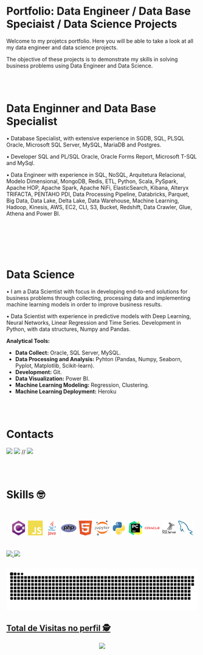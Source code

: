 # Portfolio: Data Engineer / Data Base Speciaist / Data Science Projects 

Welcome to my projetcs portfolio. Here you will be able to take a look at all my data engineer and data science projects. 

The objective of these projects is to demonstrate my skills in solving business problems using Data Engineer and Data Science.

 
 <br></br> 

# Data Enginner and Data Base Specialist

•	Database Specialist, with extensive experience in SGDB, SQL, PLSQL Oracle, Microsoft SQL Server, MySQL, MariaDB and Postgres.

•	Developer SQL and PL/SQL Oracle, Oracle Forms Report, Microsoft T-SQL and MySql.

•	Data Engineer with experience in SQL, NoSQL, Arquitetura Relacional, Modelo Dimensional, MongoDB, Redis, ETL, Python, Scala, PySpark, Apache HOP, Apache Spark, Apache NiFi, ElasticSearch, Kibana, Alteryx TRIFACTA, PENTAHO PDI, Data Processing Pipeline, Databricks, Parquet, Big Data, Data Lake, Delta Lake, Data Warehouse, Machine Learning, Hadoop, Kinesis, AWS, EC2, CLI, S3, Bucket, Redshift, Data Crawler, Glue, Athena and Power BI.

 
 <br></br> 


  <br></br> 

# Data Science

• I am a Data Scientist with focus in developing end-to-end solutions for business problems through collecting, processing data and implementing machine learning models in order to improve business results.

•	Data Scientist with experience in predictive models with Deep Learning, Neural Networks, Linear Regression and Time Series. Development in Python, with data structures, Numpy and Pandas.

**Analytical Tools:**
- **Data Collect:** Oracle, SQL Server, MySQL.
- **Data Processing and Analysis:** Pyhton (Pandas, Numpy, Seaborn, Pyplot, Matplotlib, Scikit-learn).
- **Development:** Git.
- **Data Visualization:** Power BI.
- **Machine Learning Modeling:** Regression, Clustering.
- **Machine Learning Deployment:** Heroku


 
 <br></br> 

# Contacts
    


  <a href="https://www.linkedin.com/in/leandro-figueira-de-almeida-88723459" target="_blank"><img src="https://img.shields.io/badge/-LinkedIn-%230077B5?style=for-the-badge&logo=linkedin&logoColor=white" target="_blank"></a> 
 	<a href = "mailto:leandro.figueira.almeida@gmail.com"><img src="https://img.shields.io/badge/-Gmail-%23333?style=for-the-badge&logo=gmail&logoColor=white" target="_blank"></a> 
//  <a href="https://instagram.com/leandrofigu" target="_blank"><img src="https://img.shields.io/badge/-Instagram-%23E4405F?style=for-the-badge&logo=instagram&logoColor=white" target="_blank"></a>
  
 <br></br> 
 
 # Skills :nerd_face: 

  <div style="display: inline_block"><br>
  <p align="center"> 
  <img align="center" alt="Rafa-Csharp" height="40" width="40" src="https://raw.githubusercontent.com/devicons/devicon/master/icons/csharp/csharp-original.svg">
  <img align="center" alt="Rafa-Js" height="40" width="40" src="https://raw.githubusercontent.com/devicons/devicon/master/icons/javascript/javascript-plain.svg">
  <img align="center" alt="Rafa-Ts" height="40" width="40" src="https://raw.githubusercontent.com/devicons/devicon/master/icons/java/java-original-wordmark.svg">
  <img align="center" alt="Rafa-React" height="40" width="40" src="https://raw.githubusercontent.com/devicons/devicon/master/icons/php/php-original.svg">
  <img align="center" alt="Rafa-HTML" height="40" width="40" src="https://raw.githubusercontent.com/devicons/devicon/master/icons/html5/html5-original.svg">
  <img align="center" alt="Rafa-CSS" height="40" width="40" src="https://raw.githubusercontent.com/devicons/devicon/master/icons/jupyter/jupyter-original-wordmark.svg">
  <img align="center" alt="Rafa-Python" height="40" width="40" src="https://raw.githubusercontent.com/devicons/devicon/master/icons/python/python-original.svg">
  <img align="center" alt="Rafa-Python" height="40" width="40" src="https://raw.githubusercontent.com/devicons/devicon/master/icons/pycharm/pycharm-original.svg">
  <img align="center" alt="Rafa-Python" height="40" width="40" src="https://raw.githubusercontent.com/devicons/devicon/master/icons/oracle/oracle-original.svg">
  <img align="center" alt="Rafa-Python" height="40" width="40"  src="https://raw.githubusercontent.com/devicons/devicon/master/icons/microsoftsqlserver/microsoftsqlserver-plain-wordmark.svg">
  <img align="center" alt="Rafa-Python" height="40" width="40" src="https://raw.githubusercontent.com/devicons/devicon/master/icons/mysql/mysql-original.svg">

</p>  
  
<!--
**leandrofigueiraalmeida/leandrofigueiraalmeida** is a ✨ _special_ ✨ repository because its `README.md` (this file) appears on your GitHub profile.

-->
#

 <div>
  <a href="https://github.com/leandrofigueiraalmeida">
  <img height="180em" src="https://github-readme-stats.vercel.app/api?username=leandrofigueiraalmeida&show_icons=true&theme=dark&include_all_commits=true&count_private=true"/>
  <img height="180em" src="https://github-readme-stats.vercel.app/api/top-langs/?username=leandrofigueiraalmeida&layout=compact&langs_count=7&theme=dracula"/>
</div>


  
</div>
  
  ##
  
  <div> 
    
<!--
  <a href="https://www.youtube.com/channel/UC_-uuuZbY0AAt9CViNzvc-Q" target="_blank"><img src="https://img.shields.io/badge/YouTube-FF0000?style=for-the-badge&logo=youtube&logoColor=white" target="_blank"></a>
   <a href="https://www.twitch.tv/rafaballerinii" target="_blank"><img src="https://img.shields.io/badge/Twitch-9146FF?style=for-the-badge&logo=twitch&logoColor=white" target="_blank"></a>
 <a href="https://discord.gg/pDbY76q8Qf" target="_blank"><img src="https://img.shields.io/badge/Discord-7289DA?style=for-the-badge&logo=discord&logoColor=white" target="_blank"></a>  
<img align="right" alt="Rafa-yoda" src="https://cdn.discordapp.com/attachments/795358919417397249/825430589581688872/hi.gif">
-->

  ![Snake animation](https://github.com/leandrofigueiraalmeida/leandrofigueiraalmeida/blob/output/github-contribution-grid-snake.svg)
 
</div>
  
  
<p align="center"> 

 ## Total de Visitas no perfil :detective: <br>
 <p align="center"> 
   <img alingn="center" src="https://profile-counter.glitch.me/leandrofigueiraalmeida/count.svg" />
 </p>

</p>  
  
  
